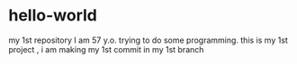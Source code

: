 # hello-world
my 1st repository
I am 57 y.o. trying to do some programming. this is my 1st project , i am making my 1st commit in my 1st branch
